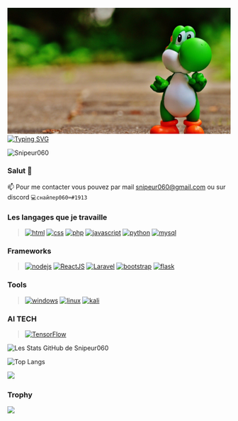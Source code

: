 ![yoshiiii](1707550.jpg)
 [![Typing SVG](https://readme-typing-svg.demolab.com?font=Fira+Code&pause=1000&center=false&width=435&lines=Snipeur060)](README.md) 
<p align="left"> <img src="https://komarev.com/ghpvc/?username=Snipeur060" alt="Snipeur060" /> </p>


### Salut 👋
 📫 Pour me contacter vous pouvez par mail snipeur060@gmail.com ou sur discord ``💻снайпер060⌨#1913``

### Les langages que je travaille
> [![html](https://img.shields.io/badge/HTML5-E34F26?style=for-the-badge&logo=html5&logoColor=white)]()
> [![css](https://img.shields.io/badge/CSS3-1572B6?style=for-the-badge&logo=css3&logoColor=white)]()
> [![php](https://img.shields.io/badge/PHP-777BB4?style=for-the-badge&logo=php&logoColor=white)](https://www.php.net)
> [![javascript](https://img.shields.io/badge/JavaScript-323330?style=for-the-badge&logo=javascript&logoColor=F7DF1E)](https://www.javascript.com)
> [![python](https://img.shields.io/badge/Python-3776AB?style=for-the-badge&logo=python&logoColor=white)](https://www.python.org)
> [![mysql](https://img.shields.io/badge/MySQL-005C84?style=for-the-badge&logo=mysql&logoColor=white)](https://www.mysql.com)



> 
### Frameworks
> [![nodejs](https://img.shields.io/badge/Node.js-43853D?style=for-the-badge&logo=node.js&logoColor=white)](https://nodejs.org)
> [![ReactJS](https://img.shields.io/badge/-ReactJs-61DAFB?logo=react&logoColor=white&style=for-the-badge)](https://fr.reactjs.org/)
> [![Laravel](https://img.shields.io/badge/-Laravel-red?logo=laravel&logoColor=white&style=for-the-badge)](https://laravel.com/)
> [![bootstrap](https://img.shields.io/badge/Bootstrap-563D7C?style=for-the-badge&logo=bootstrap&logoColor=white)](https://getbootstrap.com/)
> [![flask](https://img.shields.io/badge/Flask-000000?style=for-the-badge&logo=flask&logoColor=white)](https://flask.palletsprojects.com/en/2.2.x/)
>
### Tools
> [![windows](https://img.shields.io/badge/Windows_11-0078D6?style=for-the-badge&logo=windows&logoColor=white)](https://www.microsoft.com/en-us/windows)
> [![linux](https://img.shields.io/badge/Linux-FCC624?style=for-the-badge&logo=linux&logoColor=black)](https://linux.org)
> [![kali](https://img.shields.io/badge/Kali-blue?style=for-the-badge&logo=kali-linux&logoColor=black)](https://www.kali.org/)
>

### AI TECH
> [![TensorFlow](https://img.shields.io/badge/TensorFlow-FF6F00?style=for-the-badge&logo=tensorflow&logoColor=white)](https://www.tensorflow.org/)


![Les Stats GitHub de Snipeur060](https://github-readme-stats.vercel.app/api?username=Snipeur060&show_icons=true&theme=cobalt)</br>

![Top Langs](https://github-readme-stats.vercel.app/api/top-langs/?username=Snipeur060&theme=cobalt)</br>


![](https://github-readme-streak-stats.herokuapp.com/?user=Snipeur060&theme=cobalt)</br>



### Trophy

![](https://github-profile-trophy.vercel.app/?username=Snipeur060&theme=radical&no-frame=false&no-bg=true&margin-w=4)
